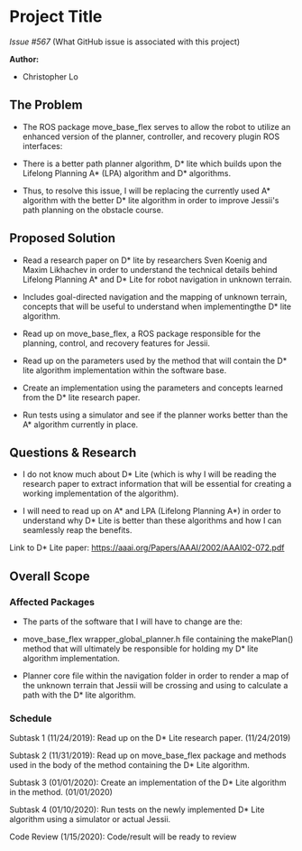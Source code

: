 # Project Title

*Issue #567*
(What GitHub issue is associated with this project)

**Author:**
- Christopher Lo

## The Problem

- The ROS package move_base_flex serves to allow the robot to utilize an enhanced version of 
the planner, controller, and recovery plugin ROS interfaces:

- There is a better path planner algorithm, D* lite which builds upon the Lifelong
Planning A* (LPA) algorithm and D* algorithms. 

- Thus, to resolve this issue, I will be replacing the currently used A* algorithm with the 
better D* lite algorithm in order to improve Jessii's path planning on the obstacle course.

## Proposed Solution

- Read a research paper on D* lite by researchers Sven Koenig and
Maxim Likhachev in order to understand the technical details behind Lifelong Planning A* and D* Lite for
robot navigation in unknown terrain. 

- Includes goal-directed navigation and the mapping of unknown terrain, concepts that will be useful to 
understand when implementingthe D* lite algorithm. 

- Read up on move_base_flex, a ROS package responsible for the planning, control, and recovery features
for Jessii.

- Read up on the parameters used by the method that will contain the D* lite algorithm implementation within
the software base.

- Create an implementation using the parameters and concepts learned from the D* lite research paper.

- Run tests using a simulator and see if the planner works better than the A* algorithm currently in place.

## Questions & Research

- I do not know much about D* Lite (which is why I will be reading the research paper to extract
information that will be essential for creating a working implementation of the algorithm). 

- I will need to read up on A* and LPA (Lifelong Planning A*) in order to understand why D* Lite 
is better than these algorithms and how I can seamlessly reap the benefits.

Link to D* Lite paper: https://aaai.org/Papers/AAAI/2002/AAAI02-072.pdf

## Overall Scope

### Affected Packages

- The parts of the software that I will have to change are the:

- move_base_flex wrapper_global_planner.h file containing the makePlan() method that will ultimately be 
responsible for holding my D* lite algorithm implementation.

- Planner core file within the navigation folder in order to render a map of the unknown terrain that Jessii
will be crossing and using to calculate a path with the D* lite algorithm.

### Schedule

Subtask 1 (11/24/2019): Read up on the D* Lite research paper. (11/24/2019)

Subtask 2 (11/31/2019): Read up on move_base_flex package and methods used in the body of the method containing the 
D* Lite algorithm. 

Subtask 3 (01/01/2020): Create an implementation of the D* Lite algorithm in the method. (01/01/2020)

Subtask 4 (01/10/2020): Run tests on the newly implemented D* Lite algorithm using a simulator or actual Jessii.

Code Review (1/15/2020): Code/result will be ready to review

